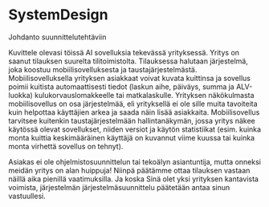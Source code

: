 # SystemDesign

Johdanto suunnittelutehtäviin

Kuvittele olevasi töissä AI sovelluksia tekevässä yrityksessä. Yritys on saanut tilauksen suurelta tilitoimistolta. Tilauksessa halutaan järjestelmä, joka koostuu mobiilisovelluksesta ja taustajärjestelmästä. Mobiilisovelluksella yrityksen asiakkaat voivat kuvata kuittinsa ja sovellus poimii kuitista automaattisesti tiedot (laskun aihe, päiväys, summa ja ALV-luokka) kulukorvauslomakkeelle tai matkalaskulle. Yrityksen näkökulmasta mobiilisovellus on osa järjestelmää, eli yrityksellä ei ole sille muita tavoiteita kuin helpottaa käyttäjien arkea ja saada näin lisää asiakkaita. Mobiilisovellus tarvitsee kuitenkin taustajärjestelmään hallintanäkymän, jossa yritys näkee käytössä olevat sovellukset, niiden versiot ja käytön statistiikat (esim. kuinka monta kuittia keskimääräinen käyttäjä on kuvannut viime kuussa tai kuinka monta virhettä sovellus on tehnyt).

Asiakas ei ole ohjelmistosuunnittelun tai tekoälyn asiantuntija, mutta onneksi meidän yritys on alan huippuja! Niinpä päätämme ottaa tilauksen vastaan näillä aika pienillä vaatimuksilla. Ja koska Sinä olet yksi yrityksen kantavista voimista, järjestelmän järjestelmäsuunnittelu päätetään antaa sinun vastuullesi.
